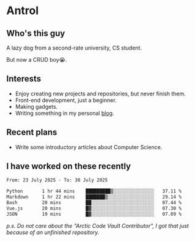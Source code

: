 # Antrol

## Who's this guy

A lazy dog from a second-rate university, CS student.

But now a CRUD boy😭.

## Interests

* Enjoy creating new projects and repositories, but never finish them.
* Front-end development, just a beginner.
* Making gadgets.
* Writing something in my personal [blog](https://blog.antrol.xyz/).

## Recent plans

* Write some introductory articles about Computer Science.

<!--
* Try to develop a website for [Anime4KCPP](https://github.com/TianZerL/Anime4KCPP).
* Develop a Markdown renderer which user can customize its css, of course it is GUI-based.~~(If I could finish  it before getting bored)~~
* Work with my [teammates](https://github.com/SWJTU-Lazy-Dogs).
* Find something interests me, as a hobby after finishing my ~~boring~~ homework.
-->

## I have worked on these recently

<!--START_SECTION:waka-->

```txt
From: 23 July 2025 - To: 30 July 2025

Python       1 hr 44 mins    █████████▒░░░░░░░░░░░░░░░   37.11 %
Markdown     1 hr 22 mins    ███████▒░░░░░░░░░░░░░░░░░   29.14 %
Bash         20 mins         ██░░░░░░░░░░░░░░░░░░░░░░░   07.44 %
Vue.js       20 mins         █▓░░░░░░░░░░░░░░░░░░░░░░░   07.30 %
JSON         19 mins         █▓░░░░░░░░░░░░░░░░░░░░░░░   07.09 %
```

<!--END_SECTION:waka-->

*p.s.  Do not care about the "Arctic Code Vault Contributor", I got that just because of an unfinished repository.*

<!--
**qzmlgfj/qzmlgfj** is a ✨ _special_ ✨ repository because its `README.md` (this file) appears on your GitHub profile.

Here are some ideas to get you started:

- 🔭 I’m currently working on ...
- 🌱 I’m currently learning ...
- 👯 I’m looking to collaborate on ...
- 🤔 I’m looking for help with ...
- 💬 Ask me about ...
- 📫 How to reach me: ...
- 😄 Pronouns: ...
- ⚡ Fun fact: ...
-->
